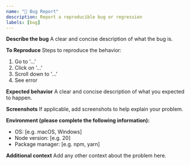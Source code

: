 ```yaml
---
name: "🐞 Bug Report"
description: Report a reproducible bug or regression
labels: [bug]
---
```


**Describe the bug**
A clear and concise description of what the bug is.

**To Reproduce**
Steps to reproduce the behavior:
1. Go to '...'
2. Click on '...'
3. Scroll down to '...'
4. See error

**Expected behavior**
A clear and concise description of what you expected to happen.

**Screenshots**
If applicable, add screenshots to help explain your problem.

**Environment (please complete the following information):**
- OS: [e.g. macOS, Windows]
- Node version: [e.g. 20]
- Package manager: [e.g. npm, yarn]

**Additional context**
Add any other context about the problem here.
